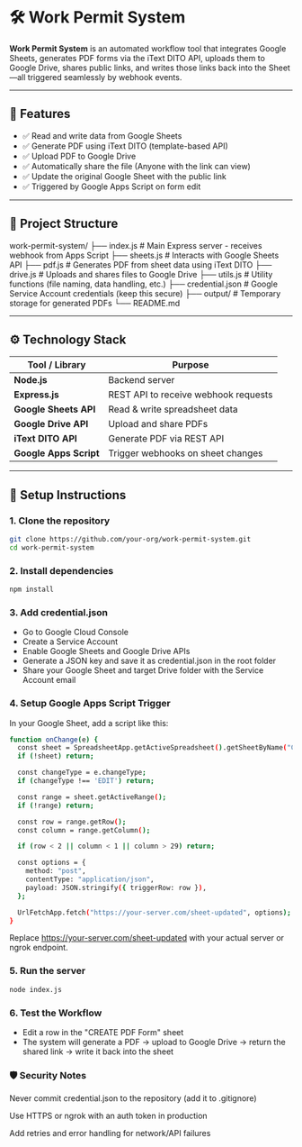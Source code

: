 # 🛠️ Work Permit System

**Work Permit System** is an automated workflow tool that integrates Google Sheets, generates PDF forms via the iText DITO API, uploads them to Google Drive, shares public links, and writes those links back into the Sheet—all triggered seamlessly by webhook events.

---

## 🔗 Features

- ✅ Read and write data from Google Sheets
- ✅ Generate PDF using iText DITO (template-based API)
- ✅ Upload PDF to Google Drive
- ✅ Automatically share the file (Anyone with the link can view)
- ✅ Update the original Google Sheet with the public link
- ✅ Triggered by Google Apps Script on form edit

---

## 📁 Project Structure

work-permit-system/
├── index.js # Main Express server - receives webhook from Apps Script
├── sheets.js # Interacts with Google Sheets API
├── pdf.js # Generates PDF from sheet data using iText DITO
├── drive.js # Uploads and shares files to Google Drive
├── utils.js # Utility functions (file naming, data handling, etc.)
├── credential.json # Google Service Account credentials (keep this secure)
├── output/ # Temporary storage for generated PDFs
└── README.md

---

## ⚙️ Technology Stack

| Tool / Library          | Purpose                              |
|-------------------------|--------------------------------------|
| **Node.js**             | Backend server                       |
| **Express.js**          | REST API to receive webhook requests |
| **Google Sheets API**   | Read & write spreadsheet data        |
| **Google Drive API**    | Upload and share PDFs                |
| **iText DITO API**      | Generate PDF via REST API            |
| **Google Apps Script**  | Trigger webhooks on sheet changes    |

---

## 🚀 Setup Instructions

### 1. Clone the repository

```bash
git clone https://github.com/your-org/work-permit-system.git
cd work-permit-system
```

### 2. Install dependencies
```bash
npm install
```

### 3. Add credential.json
- Go to Google Cloud Console
- Create a Service Account
- Enable Google Sheets and Google Drive APIs
- Generate a JSON key and save it as credential.json in the root folder
- Share your Google Sheet and target Drive folder with the Service Account email

### 4. Setup Google Apps Script Trigger
In your Google Sheet, add a script like this:
```bash
function onChange(e) {
  const sheet = SpreadsheetApp.getActiveSpreadsheet().getSheetByName("CREATE PDF Form");
  if (!sheet) return;

  const changeType = e.changeType;
  if (changeType !== 'EDIT') return;

  const range = sheet.getActiveRange();
  if (!range) return;

  const row = range.getRow();
  const column = range.getColumn();

  if (row < 2 || column < 1 || column > 29) return;

  const options = {
    method: "post",
    contentType: "application/json",
    payload: JSON.stringify({ triggerRow: row }),
  };

  UrlFetchApp.fetch("https://your-server.com/sheet-updated", options);
}
```
Replace https://your-server.com/sheet-updated with your actual server or ngrok endpoint.

### 5. Run the server
```bash
node index.js
```

### 6. Test the Workflow
- Edit a row in the "CREATE PDF Form" sheet
- The system will generate a PDF → upload to Google Drive → return the shared link → write it back into the sheet

### 🛡️ Security Notes
Never commit credential.json to the repository (add it to .gitignore)

Use HTTPS or ngrok with an auth token in production

Add retries and error handling for network/API failures
